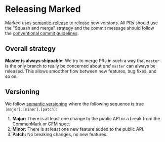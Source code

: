 # Releasing Marked

Marked uses [semantic-release](https://github.com/semantic-release/semantic-release) to release new versions. All PRs should use the "Squash and merge" strategy and the commit message should follow the [conventional commit guidelines](https://www.conventionalcommits.org/).

## Overall strategy

**Master is always shippable:** We try to merge PRs in such a way that `master` is the only branch to really be concerned about *and* `master` can always be released. This allows smoother flow between new features, bug fixes, and so on.

## Versioning

We follow [semantic versioning](https://semver.org) where the following sequence is true `[major].[minor].[patch]`:

1. **Major:** There is at least one change to the public API or a break from the [CommonMark](https://spec.commonmark.org/current/) or [GFM](https://github.github.com/gfm/) spec.
2. **Minor:** There is at least one new feature added to the public API.
3. **Patch:** No breaking changes, no new features.
